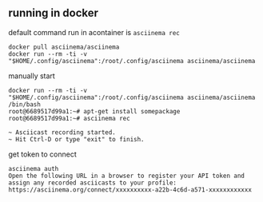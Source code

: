 

## running in  docker 
default command run in acontainer is `asciinema rec`

```
docker pull asciinema/asciinema
docker run --rm -ti -v "$HOME/.config/asciinema":/root/.config/asciinema asciinema/asciinema
```

manually start 
```
docker run --rm -ti -v "$HOME/.config/asciinema":/root/.config/asciinema asciinema/asciinema /bin/bash
root@6689517d99a1:~# apt-get install somepackage
root@6689517d99a1:~# asciinema rec
```

```
~ Asciicast recording started.
~ Hit Ctrl-D or type "exit" to finish.
```

get token to connect 
```
asciinema auth
Open the following URL in a browser to register your API token and assign any recorded asciicasts to your profile:
https://asciinema.org/connect/xxxxxxxxxx-a22b-4c6d-a571-xxxxxxxxxxxx
```
